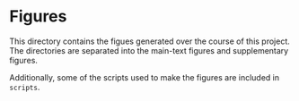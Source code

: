 # Figures

This directory contains the figues generated over the course of this project.
The directories are separated into the main-text figures and supplementary figures.

Additionally, some of the scripts used to make the figures are included in `scripts`.